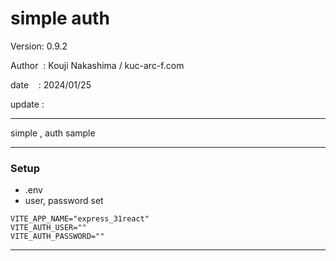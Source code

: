 ﻿# simple auth

 Version: 0.9.2

 Author  : Kouji Nakashima / kuc-arc-f.com

 date    : 2024/01/25

 update :

***

simple , auth  sample

***
### Setup
* .env
* user, password set

```
VITE_APP_NAME="express_31react"
VITE_AUTH_USER=""
VITE_AUTH_PASSWORD=""
```

***


